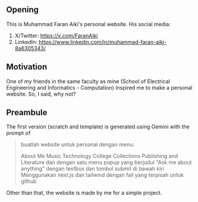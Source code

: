 ## Opening
This is Muhammad Faran Aiki's personal website.
His social media:
1. X/Twitter: https://x.com/FaranAiki
2. LinkedIn: https://www.linkedin.com/in/muhammad-faran-aiki-8a6305343/

## Motivation
One of my friends in the same faculty as mine (School of Electrical Engineering and Informatics - Computation) inspired me to make a personal website. So, I said, why not?

## Preambule
The first version (scratch and template) is generated using Gemini with the prompt of 
>buatlah website untuk personal dengan menu:
>
>About Me
>Music
>Technology
>College Collections
>Publishing and Literature
>dan dengan satu menu popup yang berjudul "Ask me about anything" dengan textbox dan tombol submit di bawah kiri
>Menggunakan next.js dan tailwind dengan fail yang terpisah untuk github

Other than that, the website is made by me for a simple project.
